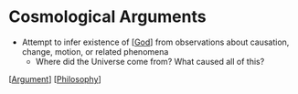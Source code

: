 # Cosmological Arguments

- Attempt to infer existence of [[God]] from observations about causation, change, motion, or related phenomena
  - Where did the Universe come from? What caused all of this?

[[Argument]] [[Philosophy]]

[//begin]: # "Autogenerated link references for markdown compatibility"
[god]: god "God"
[argument]: argument "Arguments"
[philosophy]: philosophy "Philosophy"
[//end]: # "Autogenerated link references"